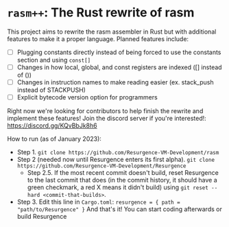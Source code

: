 # `rasm++`: The Rust rewrite of rasm

This project aims to rewrite the rasm assembler in Rust but with additional features to make it a proper language. Planned features include:
- [ ] Plugging constants directly instead of being forced to use the constants section and using `const[]`
- [ ] Changes in how local, global, and const registers are indexed ([] instead of ())
- [ ] Changes in instruction names to make reading easier (ex. stack_push instead of STACKPUSH)
- [ ] Explicit bytecode version option for programmers

Right now we're looking for contributors to help finish the rewrite and implement these features! Join the discord server if you're interested!: https://discord.gg/KQvBbJk8h6

How to run (as of January 2023):
* Step 1. `git clone https://github.com/Resurgence-VM-Development/rasm`
* Step 2 (needed now until Resurgence enters its first alpha). `git clone https://github.com/Resurgence-VM-Development/Resurgence`
	* Step 2.5. If the most recent commit doesn't build, reset Resurgence to the last commit that does (in the commit history, it should have a green checkmark, a red X means it didn't build) using `git reset --hard <commit-that-builds>`. 
* Step 3. Edit this line in `Cargo.toml`: `resurgence = { path = "path/to/Resurgence" }`
And that's it! You can start coding afterwards or build Resurgence
